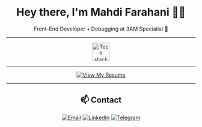 <!-- GitHub Profile README for Mahdi Farahani -->
<div align="center">
  
<h1 align="center">Hey there, I'm Mahdi Farahani 👨‍💻</h1>

<p align="center">
  Front-End Developer • Debugging at 3AM Specialist 💫
</p>

---

<img src="https://skillicons.dev/icons?i=react,nextjs,nodejs,js,ts,html,css" height="48" alt="Tech stack icons" />

---

[![View My Resume](https://img.shields.io/badge/Resume-View%20Now-0078FF?style=for-the-badge&logo=flowcv&logoColor=white)](https://flowcv.com/resume/j15rcs18p8)

---

## 📫 Contact

[![Email](https://img.shields.io/badge/Email-mahtifarahani@gmail.com-D14836?style=for-the-badge&logo=gmail&logoColor=white)](mailto:mahtifarahani@gmail.com)
[![LinkedIn](https://img.shields.io/badge/LinkedIn-Mahdi%20Farahani-0077B5?style=for-the-badge&logo=linkedin&logoColor=white)](https://www.linkedin.com/in/mahdi-farahani-2600871b5)
[![Telegram](https://img.shields.io/badge/Telegram-Contact-2CA5E0?style=for-the-badge&logo=telegram&logoColor=white)](https://t.me/mahtifarahani)

</div>
